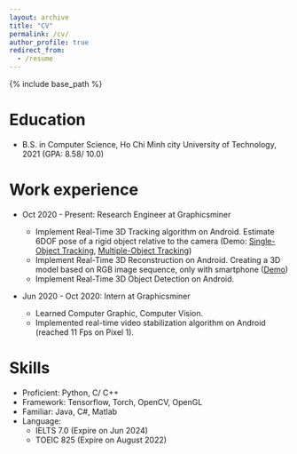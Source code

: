 ```yaml
---
layout: archive
title: "CV"
permalink: /cv/
author_profile: true
redirect_from:
  - /resume
---
```


{% include base_path %}

Education
======
* B.S. in Computer Science, Ho Chi Minh city University of Technology, 2021 (GPA: 8.58/ 10.0)

Work experience
======

* Oct 2020 - Present: Research Engineer at Graphicsminer
  * Implement Real-Time 3D Tracking algorithm on Android.
    Estimate 6DOF pose of a rigid object relative to the camera (Demo: [Single-Object Tracking](https://youtu.be/V0rqnS49Jmo), [Multiple-Object Tracking](https://youtu.be/zMS4lG3k6I8))
  * Implement Real-Time 3D Reconstruction on Android.
    Creating a 3D model based on RGB image sequence, only with smartphone ([Demo](https://youtu.be/JCCMruKG27Q))
  * Implement Real-Time 3D Object Detection on Android.

* Jun 2020 - Oct 2020: Intern at Graphicsminer
  * Learned Computer Graphic, Computer Vision.
  * Implemented real-time video stabilization algorithm on Android (reached 11 Fps on Pixel 1).
  
Skills
======

* Proficient: Python, C/ C++
* Framework: Tensorflow, Torch, OpenCV, OpenGL
* Familiar: Java, C#, Matlab
* Language:
  * IELTS 7.0 (Expire on Jun 2024)
  * TOEIC 825 (Expire on August 2022)

<!-- Publications
======
  <ul>{% for post in site.publications %}
    {% include archive-single-cv.html %}
  {% endfor %}</ul>
  
Talks
======
  <ul>{% for post in site.talks %}
    {% include archive-single-talk-cv.html %}
  {% endfor %}</ul> -->
  
<!-- Teaching
======
  <ul>{% for post in site.teaching %}
    {% include archive-single-cv.html %}
  {% endfor %}</ul> -->
  
<!-- Service and leadership
======
* Currently signed in to 43 different slack teams -->
